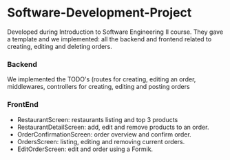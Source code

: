 # Software-Development-Project
Developed during Introduction to Software Engineering II course. They gave a template and we implemented: all the backend and frontend related to creating, editing and deleting orders. 

### Backend
We implemented the TODO's (routes for creating, editing an order, middlewares, controllers for creating, editing and posting orders

### FrontEnd
   * RestaurantScreen: restaurants listing and top 3 products
   *  RestaurantDetailScreen: add, edit and remove products to an order.
   *  OrderConfirmationScreen: order overview and confirm order.
   *  OrdersScreen: listing, editing and removing current orders.
   *  EditOrderScreen: edit and order using a Formik.

